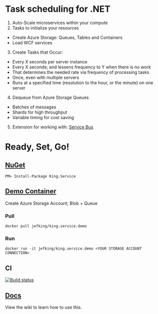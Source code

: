 # Task scheduling for .NET
1. Auto-Scale microservices within your compute
2. Tasks to initialize your resources
 + Create Azure Storage: Queues, Tables and Containers
 + Load WCF services
3. Create Tasks that Occur:
 + Every X seconds per server instance
 + Every X seconds; and lessens frequency to Y when there is no work
 + That determines the needed rate via frequency of processing tasks
 + Once, even with multiple servers
 + Runs at a specified time (resolution to the hour, or the minute) on one server
4. Dequeue from Azure Storage Queues
 + Batches of messages
 + Shards for high throughput
 + Variable timing for cost saving
5. Extension for working with: [Service Bus](https://github.com/jefking/King.Service.ServiceBus)

# Ready, Set, Go!
## [NuGet](https://www.nuget.org/packages/King.Service)
```
PM> Install-Package King.Service
```

## [Demo Container](https://hub.docker.com/r/jefking/king.service.demo)
Create Azure Storage Account; Blob + Queue

### Pull
```
docker pull jefking/king.service.demo
```

### Run
```
docker run -it jefking/king.service.demo <YOUR STORAGE ACCOUNT CONNECTION>
```

## CI
[![Build status](https://dev.azure.com/jefkin/oss/_apis/build/status/King.Service)](https://dev.azure.com/jefkin/oss/_build/latest?definitionId=12)

## [Docs](https://github.com/jefking/King.Service/wiki)
View the wiki to learn how to use this.